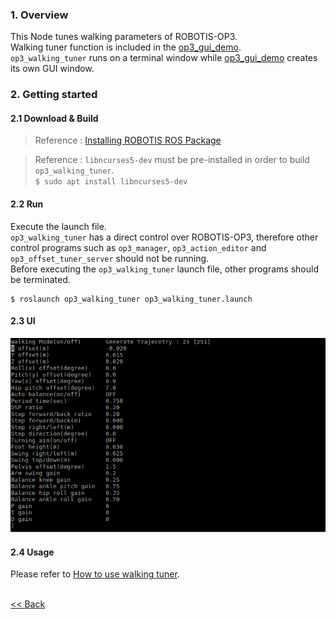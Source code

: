 ### 1. Overview   
This Node tunes walking parameters of ROBOTIS-OP3.  
Walking tuner function is included in the [op3_gui_demo].  
`op3_walking_tuner` runs on a terminal window while [op3_gui_demo] creates its own GUI window.    




### 2. Getting started
#### 2.1 Download & Build
 > Reference : [Installing ROBOTIS ROS Package]  

 > Reference : `libncurses5-dev` must be pre-installed in order to build `op3_walking_tuner`.  
    ```
    $ sudo apt install libncurses5-dev
    ```  

#### 2.2 Run
Execute the launch file.  
`op3_walking_tuner` has a direct control over ROBOTIS-OP3, therefore other control programs such as `op3_manager`, `op3_action_editor` and `op3_offset_tuner_server` should not be running.  
Before executing the `op3_walking_tuner` launch file, other programs should be terminated.  
```
$ roslaunch op3_walking_tuner op3_walking_tuner.launch
```  


#### 2.3 UI

![](/assets/images/platform/op3/op3_walk_tuner.png)

#### 2.4 Usage
Please refer to [How to use walking tuner].

<br>[&lt;&lt; Back](ROBOTIS-OP3-Tools.md)

[op3_gui_demo]:OP3-How-to-use-walking-tuner.md
[op3_gui_demo]:op3_gui_demo.md
[How to use walking tuner]:OP3-How-to-use-walking-tuner.md

[Installing ROBOTIS ROS Package]:OP3_Recovery_of_ROBOTIS_OP3#24_installation_robotis_ros_packages.md
